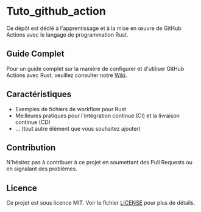 # Tuto_github_action

Ce dépôt est dédié à l'apprentissage et à la mise en œuvre de GitHub Actions avec le langage de programmation Rust.

## Guide Complet

Pour un guide complet sur la manière de configurer et d'utiliser GitHub Actions avec Rust, veuillez consulter notre [Wiki](https://github.com/Akmot9/Tuto_github_action/wiki).

## Caractéristiques

- Exemples de fichiers de workflow pour Rust
- Meilleures pratiques pour l'intégration continue (CI) et la livraison continue (CD)
- ... (tout autre élément que vous souhaitez ajouter)

## Contribution

N'hésitez pas à contribuer à ce projet en soumettant des Pull Requests ou en signalant des problèmes.

## Licence

Ce projet est sous licence MIT. Voir le fichier [LICENSE](LICENSE) pour plus de détails.
